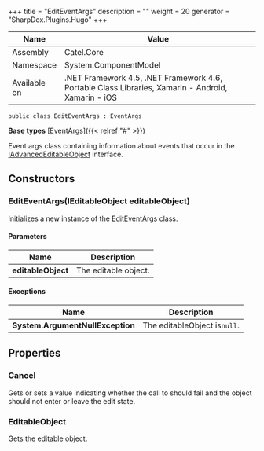 

+++
title = "EditEventArgs" 
description = ""
weight = 20
generator = "SharpDox.Plugins.Hugo"
+++

Name|Value
---|---
Assembly|Catel.Core
Namespace|System.ComponentModel
Available on|.NET Framework 4.5, .NET Framework 4.6, Portable Class Libraries, Xamarin - Android, Xamarin - iOS

```
public class EditEventArgs : EventArgs
```

**Base types**
[EventArgs]({{< relref "#" >}})

Event args class containing information about events that occur in the [IAdvancedEditableObject](#) interface.

## Constructors

### EditEventArgs(IEditableObject editableObject)

Initializes a new instance of the [EditEventArgs](#) class.

#### Parameters

Name|Description
---|---
**editableObject**|The editable object.

#### Exceptions

Name|Description
---|---
**System.ArgumentNullException**|The editableObject is`null`.

## Properties

### Cancel

Gets or sets a value indicating whether the call to should fail and the object should not enter or leave the edit state.

### EditableObject

Gets the editable object.

